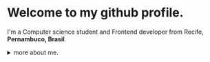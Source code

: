<h1>Welcome to my github profile.</h1>


<p>I'm a Computer science student and Frontend developer from Recife, <b>Pernambuco, Brasil</b>.</p>


<details>
<summary>
  more about me.
</summary>
<h2>👨 About me</h2>

<p>Hi, I’m a Java Developer, Linux evangelist, a Software Architect and open source enthusiast who is highly passionate about creating projects, good applications and writing good code.

In my projects I use Javascript and Java so that everything works. Frontend of websites is writed in React, Mobile in React Native and in backend I use Java and Node.js.

I also like competitive programming so I use cpp and python to study algorithms and make the fastest solution possible!


</p>

<h2>💻 Skills</h2>
<p>
  <a>Programming Languages</a>
  </br>
    <img alt="TypeScript" src="https://img.shields.io/badge/-TypeScript-007ACC?style=flat-square&logo=typescript&logoColor=white" />
    <img alt="JavaScript" src="https://img.shields.io/badge/-JavaScript-F7B93E?style=flat-square&logo=javascript&logoColor=white" />
    <img alt="Java" src="https://img.shields.io/badge/Java-ED8B00?style=flat-square&logo=java&logoColor=white" />
    <img alt="C++" src="https://img.shields.io/badge/-C++-222222?style=flat-square&logo=cplusplus&logoColor=61DAFB" />
    <img alt="Python" src="https://img.shields.io/badge/-python-F7B93E?style=flat-square&logo=python&logoColor=white" />
  </br>
  <a>Frontend</a>
  </br>
    <img alt="React" src="https://img.shields.io/badge/-React.js-222222?style=flat-square&logo=react&logoColor=61DAFB"/>
    <img alt="Next.JS" src="https://img.shields.io/badge/-Next.js-000?style=flat-square&logo=next.js&logoColor=white"/>
    </br>
    <a>Mobile</a>
    </br>
    <img alt="React Native" src="https://img.shields.io/badge/-React%20Native-222222?style=flat-square&logo=react&logoColor=61DAFB" />
    <img alt="Expo" src="https://img.shields.io/badge/-Expo-412DE5?style=flat-square&logo=expo&logoColor=white" />
    </br>
    <a>Backend</a>
    </br>
    <img alt="Node.js" src="https://img.shields.io/badge/-Node.js-43853d?style=flat-square&logo=Node.js&logoColor=white" />
    <img alt="Swagger" src="https://img.shields.io/badge/-Swagger-43853d?style=flat-square&logo=swagger&logoColor=white" />
    </br>
    <a>Databases</a>
    </br>
    <img alt="MongoDB" src="https://img.shields.io/badge/-MongoDB-13aa52?style=flat-square&logo=mongodb&logoColor=white" />
    <img alt="MySQL" src="https://img.shields.io/badge/-MySQL-F7B93E?style=flat-square&logo=mysql&logoColor=white" />
    </br>
    <a>Other</a>
    </br>
    <img alt="Docker" src="https://img.shields.io/badge/-Docker-46a2f1?style=flat-square&logo=docker&logoColor=white" />
    <img alt="github actions" src="https://img.shields.io/badge/-Github_Actions-2088FF?style=flat-square&logo=github-actions&logoColor=white" />
    <img alt="Insomnia" src="https://img.shields.io/badge/-Insomnia-5849BE?style=flat-square&logo=insomnia&logoColor=white" />
    <img alt="Postman" src="https://img.shields.io/badge/-Postman-F26635?style=flat-square&logo=postman&logoColor=white" />
    <img alt="Heroku" src="https://img.shields.io/badge/-Heroku-430098?style=flat-square&logo=heroku&logoColor=white" />
    <img alt="Sass" src="https://img.shields.io/badge/-Sass-CC6699?style=flat-square&logo=sass&logoColor=white" />
    <img alt="Styled Components" src="https://img.shields.io/badge/-Styled_Components-db7092?style=flat-square&logo=styled-components&logoColor=white" />
    <img alt="git" src="https://img.shields.io/badge/-Git-F05032?style=flat-square&logo=git&logoColor=white" />
    <img alt="npm" src="https://img.shields.io/badge/-NPM-CB3837?style=flat-square&logo=npm&logoColor=white" />
    <img alt="yarn" src="https://img.shields.io/badge/-yarn-46a2f1?style=flat-square&logo=yarn&logoColor=white" />
    <img alt="html5" src="https://img.shields.io/badge/-HTML5-E34F26?style=flat-square&logo=html5&logoColor=white" />
    <img alt="Prettier" src="https://img.shields.io/badge/-Prettier-F7B93E?style=flat-square&logo=prettier&logoColor=white" />
</p>

<h2>Where to find me</h2>
<p><a href="https://github.com/miguel-oliveiraa" target="_blank"><img alt="Github" src="https://img.shields.io/badge/GitHub-%2312100E.svg?&style=for-the-badge&logo=Github&logoColor=white" /></a> <a href="https://www.linkedin.com/in/miguel-oliveiraa/" target="_blank"><img alt="Linkedin" src="https://img.shields.io/badge/linkedin-46a2f1.svg?&style=for-the-badge&logo=linkedin&logoColor=white" /></a>
</p>
</detail>
